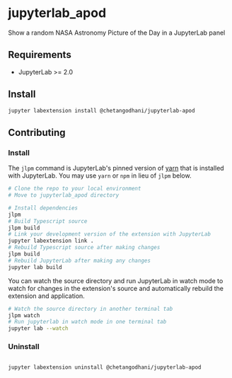# jupyterlab_apod

<!-- ![Github Actions Status](https://github.com/chetan8300/jupyterlab_apod/workflows/Build/badge.svg) -->

Show a random NASA Astronomy Picture of the Day in a JupyterLab panel



## Requirements

* JupyterLab >= 2.0

## Install

```bash
jupyter labextension install @chetangodhani/jupyterlab-apod
```

## Contributing

### Install

The `jlpm` command is JupyterLab's pinned version of
[yarn](https://yarnpkg.com/) that is installed with JupyterLab. You may use
`yarn` or `npm` in lieu of `jlpm` below.

```bash
# Clone the repo to your local environment
# Move to jupyterlab_apod directory

# Install dependencies
jlpm
# Build Typescript source
jlpm build
# Link your development version of the extension with JupyterLab
jupyter labextension link .
# Rebuild Typescript source after making changes
jlpm build
# Rebuild JupyterLab after making any changes
jupyter lab build
```

You can watch the source directory and run JupyterLab in watch mode to watch for changes in the extension's source and automatically rebuild the extension and application.

```bash
# Watch the source directory in another terminal tab
jlpm watch
# Run jupyterlab in watch mode in one terminal tab
jupyter lab --watch
```

### Uninstall

```bash

jupyter labextension uninstall @chetangodhani/jupyterlab-apod
```

